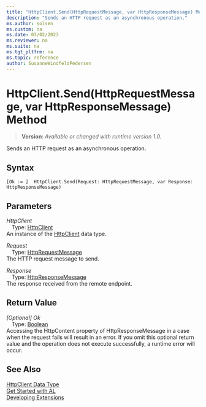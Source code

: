 ```yaml
---
title: "HttpClient.Send(HttpRequestMessage, var HttpResponseMessage) Method"
description: "Sends an HTTP request as an asynchronous operation."
ms.author: solsen
ms.custom: na
ms.date: 03/02/2023
ms.reviewer: na
ms.suite: na
ms.tgt_pltfrm: na
ms.topic: reference
author: SusanneWindfeldPedersen
---
```

[//]: # (START>DO_NOT_EDIT)
[//]: # (IMPORTANT:Do not edit any of the content between here and the END>DO_NOT_EDIT.)
[//]: # (Any modifications should be made in the .xml files in the ModernDev repo.)
# HttpClient.Send(HttpRequestMessage, var HttpResponseMessage) Method
> **Version**: _Available or changed with runtime version 1.0._

Sends an HTTP request as an asynchronous operation.


## Syntax
```AL
[Ok := ]  HttpClient.Send(Request: HttpRequestMessage, var Response: HttpResponseMessage)
```
## Parameters
*HttpClient*  
&emsp;Type: [HttpClient](httpclient-data-type.md)  
An instance of the [HttpClient](httpclient-data-type.md) data type.  

*Request*  
&emsp;Type: [HttpRequestMessage](../httprequestmessage/httprequestmessage-data-type.md)  
The HTTP request message to send.  

*Response*  
&emsp;Type: [HttpResponseMessage](../httpresponsemessage/httpresponsemessage-data-type.md)  
The response received from the remote endpoint.  


## Return Value
*[Optional] Ok*  
&emsp;Type: [Boolean](../boolean/boolean-data-type.md)  
Accessing the HttpContent property of HttpResponseMessage in a case when the request fails will result in an error. If you omit this optional return value and the operation does not execute successfully, a runtime error will occur.  


[//]: # (IMPORTANT: END>DO_NOT_EDIT)
## See Also
[HttpClient Data Type](httpclient-data-type.md)  
[Get Started with AL](../../devenv-get-started.md)  
[Developing Extensions](../../devenv-dev-overview.md)